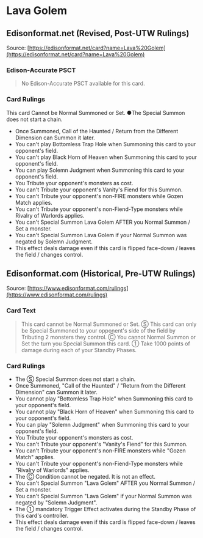 # Lava Golem

## Edisonformat.net (Revised, Post-UTW Rulings)

Source: [https://edisonformat.net/card?name=Lava%20Golem](https://edisonformat.net/card?name=Lava%20Golem)

### Edison-Accurate PSCT

> No Edison-Accurate PSCT available for this card.

### Card Rulings

This card Cannot be Normal Summoned or Set. ●The Special Summon does not start a chain.
*   Once Summoned, Call of the Haunted / Return from the Different Dimension can Summon it later.
*   You can't play Bottomless Trap Hole when Summoning this card to your opponent's field.
*   You can't play Black Horn of Heaven when Summoning this card to your opponent's field.
*   You can play Solemn Judgment when Summoning this card to your opponent's field.
*   You Tribute your opponent's monsters as cost.
*   You can't Tribute your opponent's Vanity's Fiend for this Summon.
*   You can't Tribute your opponent's non-FIRE monsters while Gozen Match applies.
*   You can't Tribute your opponent's non-Fiend-Type monsters while Rivalry of Warlords applies.
*   You can't Special Summon Lava Golem AFTER you Normal Summon / Set a monster.
*   You can't Special Summon Lava Golem if your Normal Summon was negated by Solemn Judgment.
*   This effect deals damage even if this card is flipped face-down / leaves the field / changes control.


## Edisonformat.com (Historical, Pre-UTW Rulings)

Source: [https://www.edisonformat.com/rulings](https://www.edisonformat.com/rulings)

### Card Text

> This card cannot be Normal Summoned or Set. Ⓢ This card can only be Special Summoned to your opponent's side of the field by Tributing 2 monsters they control. Ⓒ You cannot Normal Summon or Set the turn you Special Summon this card. ① Take 1000 points of damage during each of your Standby Phases.

### Card Rulings

*   The Ⓢ Special Summon does not start a chain.
*   Once Summoned, "Call of the Haunted" / "Return from the Different Dimension" can Summon it later.
*   You cannot play "Bottomless Trap Hole" when Summoning this card to your opponent's field.
*   You cannot play "Black Horn of Heaven" when Summoning this card to your opponent's field.
*   You can play "Solemn Judgment" when Summoning this card to your opponent's field.
*   You Tribute your opponent's monsters as cost.
*   You can't Tribute your opponent's "Vanity's Fiend" for this Summon.
*   You can't Tribute your opponent's non-FIRE monsters while "Gozen Match" applies.
*   You can't Tribute your opponent's non-Fiend-Type monsters while "Rivalry of Warlords" applies.
*   The Ⓒ Condition cannot be negated. It is not an effect.
*   You can't Special Summon "Lava Golem" AFTER you Normal Summon / Set a monster.
*   You can't Special Summon "Lava Golem" if your Normal Summon was negated by "Solemn Judgment".
*   The ① mandatory Trigger Effect activates during the Standby Phase of this card's controller.
*   This effect deals damage even if this card is flipped face-down / leaves the field / changes control.


